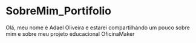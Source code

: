 # SobreMim_Portifolio
Olá, meu nome é Adael Oliveira e estarei compartilhando um pouco sobre mim e sobre meu projeto educacional OficinaMaker
